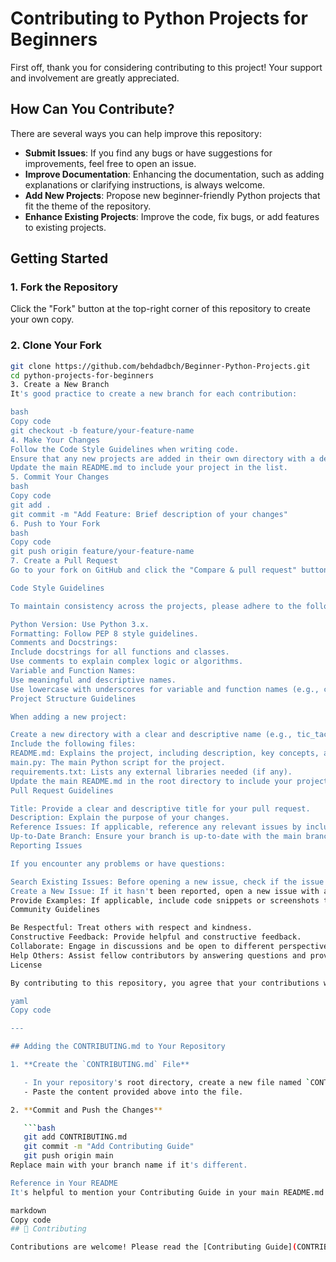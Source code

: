 # Contributing to Python Projects for Beginners

First off, thank you for considering contributing to this project! Your support and involvement are greatly appreciated.

## How Can You Contribute?

There are several ways you can help improve this repository:

- **Submit Issues**: If you find any bugs or have suggestions for improvements, feel free to open an issue.
- **Improve Documentation**: Enhancing the documentation, such as adding explanations or clarifying instructions, is always welcome.
- **Add New Projects**: Propose new beginner-friendly Python projects that fit the theme of the repository.
- **Enhance Existing Projects**: Improve the code, fix bugs, or add features to existing projects.

## Getting Started

### 1. Fork the Repository

Click the "Fork" button at the top-right corner of this repository to create your own copy.

### 2. Clone Your Fork

```bash
git clone https://github.com/behdadbch/Beginner-Python-Projects.git
cd python-projects-for-beginners
3. Create a New Branch
It's good practice to create a new branch for each contribution:

bash
Copy code
git checkout -b feature/your-feature-name
4. Make Your Changes
Follow the Code Style Guidelines when writing code.
Ensure that any new projects are added in their own directory with a descriptive name.
Update the main README.md to include your project in the list.
5. Commit Your Changes
bash
Copy code
git add .
git commit -m "Add Feature: Brief description of your changes"
6. Push to Your Fork
bash
Copy code
git push origin feature/your-feature-name
7. Create a Pull Request
Go to your fork on GitHub and click the "Compare & pull request" button to submit your changes for review.

Code Style Guidelines

To maintain consistency across the projects, please adhere to the following guidelines:

Python Version: Use Python 3.x.
Formatting: Follow PEP 8 style guidelines.
Comments and Docstrings:
Include docstrings for all functions and classes.
Use comments to explain complex logic or algorithms.
Variable and Function Names:
Use meaningful and descriptive names.
Use lowercase with underscores for variable and function names (e.g., calculate_total).
Project Structure Guidelines

When adding a new project:

Create a new directory with a clear and descriptive name (e.g., tic_tac_toe).
Include the following files:
README.md: Explains the project, including description, key concepts, and instructions.
main.py: The main Python script for the project.
requirements.txt: Lists any external libraries needed (if any).
Update the main README.md in the root directory to include your project in the list of projects.
Pull Request Guidelines

Title: Provide a clear and descriptive title for your pull request.
Description: Explain the purpose of your changes.
Reference Issues: If applicable, reference any relevant issues by including phrases like "Closes #issue-number".
Up-to-Date Branch: Ensure your branch is up-to-date with the main branch before submitting.
Reporting Issues

If you encounter any problems or have questions:

Search Existing Issues: Before opening a new issue, check if the issue has already been reported.
Create a New Issue: If it hasn't been reported, open a new issue with a descriptive title and detailed information.
Provide Examples: If applicable, include code snippets or screenshots to illustrate the issue.
Community Guidelines

Be Respectful: Treat others with respect and kindness.
Constructive Feedback: Provide helpful and constructive feedback.
Collaborate: Engage in discussions and be open to different perspectives.
Help Others: Assist fellow contributors by answering questions and providing guidance.
License

By contributing to this repository, you agree that your contributions will be licensed under the repository's MIT License.

yaml
Copy code

---

## Adding the CONTRIBUTING.md to Your Repository

1. **Create the `CONTRIBUTING.md` File**

   - In your repository's root directory, create a new file named `CONTRIBUTING.md`.
   - Paste the content provided above into the file.

2. **Commit and Push the Changes**

   ```bash
   git add CONTRIBUTING.md
   git commit -m "Add Contributing Guide"
   git push origin main
Replace main with your branch name if it's different.

Reference in Your README
It's helpful to mention your Contributing Guide in your main README.md file:

markdown
Copy code
## 🤝 Contributing

Contributions are welcome! Please read the [Contributing Guide](CONTRIBUTING.md) to get started.
